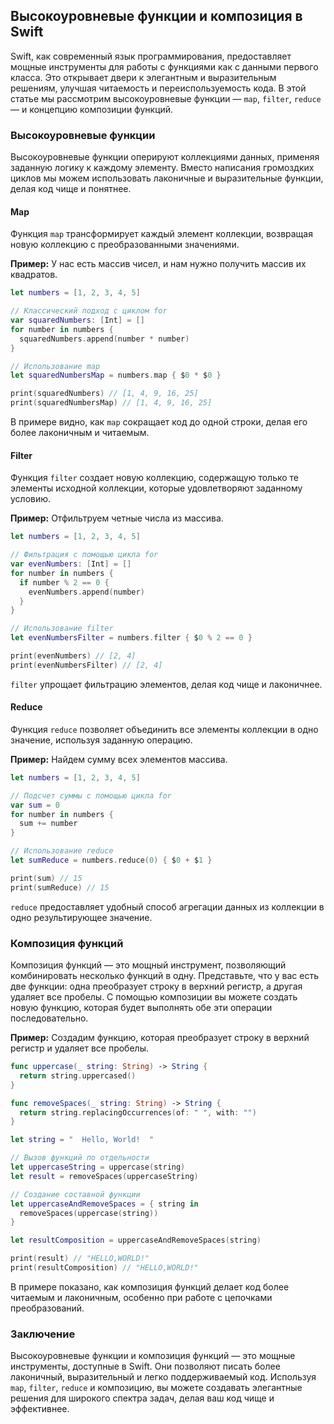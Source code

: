 ## Высокоуровневые функции и композиция в Swift

Swift, как современный язык программирования, предоставляет мощные инструменты для работы с функциями как с данными первого класса. Это открывает двери к элегантным и выразительным решениям, улучшая читаемость и переиспользуемость кода. В этой статье мы рассмотрим высокоуровневые функции — `map`, `filter`, `reduce` — и концепцию композиции функций.

### Высокоуровневые функции

Высокоуровневые функции оперируют коллекциями данных, применяя заданную логику к каждому элементу. Вместо написания громоздких циклов мы можем использовать лаконичные и выразительные функции, делая код чище и понятнее.

#### Map

Функция `map` трансформирует каждый элемент коллекции, возвращая новую коллекцию с преобразованными значениями. 

**Пример:** У нас есть массив чисел, и нам нужно получить массив их квадратов.

```swift
let numbers = [1, 2, 3, 4, 5]

// Классический подход с циклом for
var squaredNumbers: [Int] = []
for number in numbers {
  squaredNumbers.append(number * number)
}

// Использование map
let squaredNumbersMap = numbers.map { $0 * $0 } 

print(squaredNumbers) // [1, 4, 9, 16, 25]
print(squaredNumbersMap) // [1, 4, 9, 16, 25]
```

В примере видно, как `map` сокращает код до одной строки, делая его более лаконичным и читаемым. 

#### Filter

Функция `filter` создает новую коллекцию, содержащую только те элементы исходной коллекции, которые удовлетворяют заданному условию.

**Пример:** Отфильтруем четные числа из массива.

```swift
let numbers = [1, 2, 3, 4, 5]

// Фильтрация с помощью цикла for
var evenNumbers: [Int] = []
for number in numbers {
  if number % 2 == 0 {
    evenNumbers.append(number)
  }
}

// Использование filter
let evenNumbersFilter = numbers.filter { $0 % 2 == 0 }

print(evenNumbers) // [2, 4]
print(evenNumbersFilter) // [2, 4]
```

`filter` упрощает фильтрацию элементов, делая код чище и лаконичнее.

#### Reduce

Функция `reduce` позволяет объединить все элементы коллекции в одно значение, используя заданную операцию.

**Пример:** Найдем сумму всех элементов массива.

```swift
let numbers = [1, 2, 3, 4, 5]

// Подсчет суммы с помощью цикла for
var sum = 0
for number in numbers {
  sum += number
}

// Использование reduce
let sumReduce = numbers.reduce(0) { $0 + $1 }

print(sum) // 15
print(sumReduce) // 15
```

`reduce` предоставляет удобный способ агрегации данных из коллекции в одно результирующее значение.

### Композиция функций

Композиция функций — это мощный инструмент, позволяющий комбинировать несколько функций в одну.  Представьте, что у вас есть две функции: одна преобразует строку в верхний регистр, а другая удаляет все пробелы. С помощью композиции вы можете создать новую функцию, которая будет выполнять обе эти операции последовательно.

**Пример:** Создадим функцию, которая преобразует строку в верхний регистр и удаляет все пробелы.

```swift
func uppercase(_ string: String) -> String {
  return string.uppercased()
}

func removeSpaces(_ string: String) -> String {
  return string.replacingOccurrences(of: " ", with: "")
}

let string = "  Hello, World!  "

// Вызов функций по отдельности
let uppercaseString = uppercase(string)
let result = removeSpaces(uppercaseString)

// Создание составной функции
let uppercaseAndRemoveSpaces = { string in 
  removeSpaces(uppercase(string)) 
}

let resultComposition = uppercaseAndRemoveSpaces(string)

print(result) // "HELLO,WORLD!"
print(resultComposition) // "HELLO,WORLD!"
```

В примере показано, как композиция функций делает код более читаемым и лаконичным, особенно при работе с цепочками преобразований.

### Заключение

Высокоуровневые функции и композиция функций — это мощные инструменты, доступные в Swift. Они позволяют писать более лаконичный, выразительный и легко поддерживаемый код. Используя `map`, `filter`, `reduce` и композицию, вы можете создавать элегантные решения для широкого спектра задач, делая ваш код чище и эффективнее.
